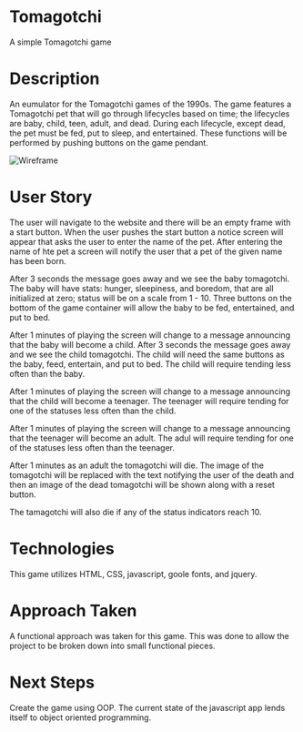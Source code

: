 # Tomagotchi
A simple Tomagotchi game

# Description
An eumulator for the Tomagotchi games of the 1990s.  The game features a Tomagotchi pet that will go through lifecycles based on time; the lifecycles are baby, child, teen, adult, and dead.  During each lifecycle, except dead, the pet must be fed, put to sleep, and entertained. These functions will be performed by pushing buttons on the game pendant.  

![Wireframe](https://github.com/nistalb/Tomagotchi/blob/main/images/img_1254.jpg)



# User Story

The user will navigate to the website and there will be an empty frame with a start button.
When the user pushes the start button a notice screen will appear that asks the user to enter the name of the pet.  After entering the name of hte pet a screen will notify the user that a pet of the given name has been born.

After 3 seconds the message goes away and we see the baby tomagotchi.  The baby will have stats: hunger, sleepiness, and boredom, that are all initialized at zero; status will be on a scale from 1 - 10.  Three buttons on the bottom of the game container will allow the baby to be fed, entertained, and put to bed.    

After 1 minutes of playing the screen will change to a message announcing that the baby will become a child.  After 3 seconds the message goes away and we see the child tomagotchi.  The child will need the same buttons as the baby, feed, entertain, and put to bed.  The child will require tending less often than the baby.

After 1 minutes of playing the screen will change to a message announcing that the child will become a teenager.  The teenager will require tending for one of the statuses less often than the child.  

After 1 minutes of playing the screen will change to a message announcing that the teenager will become an adult.   The adul will require tending for one of the statuses less often than the teenager.  

After 1 minutes as an adult the tomagotchi will die.  The image of the tomagotchi will be replaced with the text notifying the user of the death and then an image of the dead tomagotchi will be shown along with a reset button.

The tamagotchi will also die if any of the status indicators reach 10.


# Technologies

This game utilizes HTML, CSS, javascript, goole fonts, and jquery. 

# Approach Taken

A functional approach was taken for this game.  This was done to allow the project to be broken down into small functional pieces.

# Next Steps

Create the game using OOP.  The current state of the javascript app lends itself to object oriented programming.
